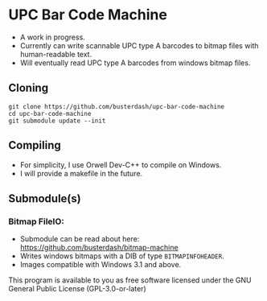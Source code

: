 # UPC Bar Code Machine

* A work in progress.
* Currently can write scannable UPC type A barcodes to bitmap files with human-readable text.
* Will eventually read UPC type A barcodes from windows bitmap files.

## Cloning
```
git clone https://github.com/busterdash/upc-bar-code-machine
cd upc-bar-code-machine
git submodule update --init
```

## Compiling
* For simplicity, I use Orwell Dev-C++ to compile on Windows.
* I will provide a makefile in the future.

## Submodule(s)

### Bitmap FileIO:
* Submodule can be read about here: https://github.com/busterdash/bitmap-machine
* Writes windows bitmaps with a DIB of type ```BITMAPINFOHEADER```.
* Images compatible with Windows 3.1 and above.

This program is available to you as free software licensed under the GNU General Public License (GPL-3.0-or-later)
